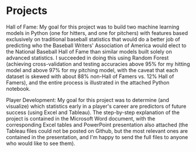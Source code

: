 # Projects
Hall of Fame:  My goal for this project was to build two machine learning models in Python (one for hitters, and one for pitchers) with features based exclusively on traditional baseball statistics that would do a better job of predicting who the Baseball Writers' Association of America would elect to the National Baseball Hall of Fame than similar models built solely on advanced statistics.  I succeeded in doing this using Random Forest (achieving cross-validation and testing accuracies above 95% for my hitting model and above 97% for my pitching model, with the caveat that each dataset is skewed with about 88% non-Hall of Famers vs. 12% Hall of Famers), and the entire process is illustrated in the attached Python notebook.

Player Development:  My goal for this project was to determine (and visualize) which statistics early in a player's career are predictors of future success (using Excel and Tableau).  The step-by-step explanation of the project is contained in the Microsoft Word document, with the corresponding Excel tables and PowerPoint presentation also attached (the Tableau files could not be posted on Github, but the most relevant ones are contained in the presentation, and I'm happy to send the full files to anyone who would like to see them).
